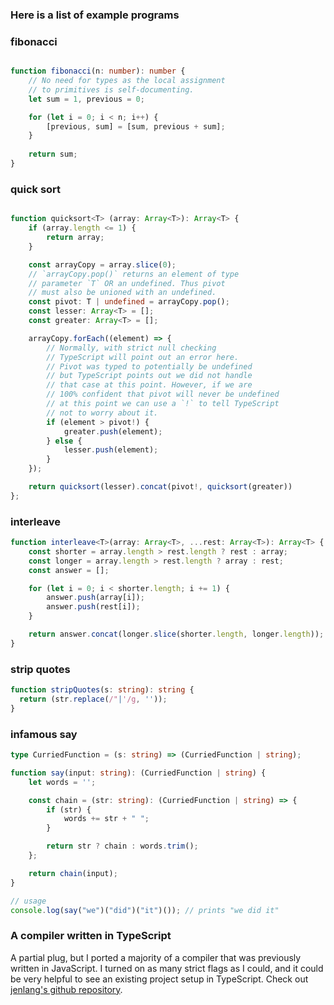 ### Here is a list of example programs

### fibonacci
```TypeScript

function fibonacci(n: number): number {
    // No need for types as the local assignment 
    // to primitives is self-documenting.
    let sum = 1, previous = 0;

    for (let i = 0; i < n; i++) {
        [previous, sum] = [sum, previous + sum];
    }
    
    return sum;
}
```

### quick sort
```TypeScript

function quicksort<T> (array: Array<T>): Array<T> {
    if (array.length <= 1) {
        return array;
    }

    const arrayCopy = array.slice(0);
    // `arrayCopy.pop()` returns an element of type
    // parameter `T` OR an undefined. Thus pivot
    // must also be unioned with an undefined.
    const pivot: T | undefined = arrayCopy.pop();
    const lesser: Array<T> = [];
    const greater: Array<T> = [];

    arrayCopy.forEach((element) => {
        // Normally, with strict null checking
        // TypeScript will point out an error here.
        // Pivot was typed to potentially be undefined
        // but TypeScript points out we did not handle
        // that case at this point. However, if we are
        // 100% confident that pivot will never be undefined
        // at this point we can use a `!` to tell TypeScript
        // not to worry about it.
        if (element > pivot!) {
            greater.push(element);
        } else {
            lesser.push(element);
        }
    });

    return quicksort(lesser).concat(pivot!, quicksort(greater))
};
```


### interleave
```TypeScript
function interleave<T>(array: Array<T>, ...rest: Array<T>): Array<T> {
    const shorter = array.length > rest.length ? rest : array;
    const longer = array.length > rest.length ? array : rest;
    const answer = [];

    for (let i = 0; i < shorter.length; i += 1) {
        answer.push(array[i]);
        answer.push(rest[i]);
    }

    return answer.concat(longer.slice(shorter.length, longer.length));
}
```

### strip quotes
```TypeScript
function stripQuotes(s: string): string {
  return (str.replace(/"|'/g, ''));
}
```

### infamous say
```TypeScript
type CurriedFunction = (s: string) => (CurriedFunction | string); 

function say(input: string): (CurriedFunction | string) {
    let words = '';

    const chain = (str: string): (CurriedFunction | string) => {
        if (str) {
            words += str + " ";
        }

        return str ? chain : words.trim();
    };

    return chain(input);
}

// usage
console.log(say("we")("did")("it")()); // prints "we did it"
```

### A compiler written in TypeScript
A partial plug, but I ported a majority of a compiler that was previously written in JavaScript. I turned on as many strict flags as I could, and it could be very helpful to see an existing project setup in TypeScript. 
Check out [jenlang's github repository](https://github.com/jtorre39/jenlang).
